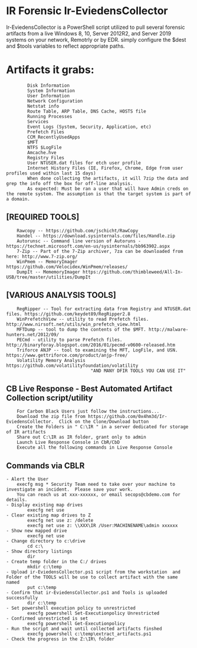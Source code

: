 # IR Forensic Ir-EviedensCollector
Ir-EviedensCollector is a PowerShell script utilized to pull several forensic artifacts from a live Windows 8, 10, Server 2012R2, and Server 2019 systems on your network, Remotrly or by EDR.
simply configure the $dest and $tools variables to reflect appropriate paths.

# Artifacts it grabs:
			Disk Information
			System Information
			User Information
			Network Configuration
			Netstat info
			Route Table, ARP Table, DNS Cache, HOSTS file
			Running Processes
			Services
			Event Logs (System, Security, Application, etc)
			Prefetch Files
			CCM_RecentlyUsedApps
			$MFT
			NTFS $LogFile
			Amcache.hve
			Registry Files
			User NTUSER.dat files for etch user profile
			Internet History Files (IE, Firefox, Chrome, Edge from user profiles used within last 15 days)
			When done collecting the artifacts, it will 7zip the data and grep the info off the box for off-line analysis.
			As expected: Must be ran a user that will have Admin creds on the remote system. The assumption is that the target system is part of a domain.

##  [REQUIRED TOOLS]
		Rawcopy -- https://github.com/jschicht/RawCopy
		Handel -- https://download.sysinternals.com/files/Handle.zip
		Autorunsc -- Command line version of Autoruns - https://technet.microsoft.com/en-us/sysinternals/bb963902.aspx
		7-Zip -- Part of the 7-Zip archiver, 7za can be downloaded from here: http://www.7-zip.org/
		WinPmem -- MemoryImager https://github.com/Velocidex/WinPmem/releases/
		DumpIt -- MememoryImager https://github.com/thimbleweed/All-In-USB/tree/master/utilities/DumpIt

##  [VARIOUS ANALYSIS TOOLS]
		RegRipper -- Tool for extracting data from Registry and NTUSER.dat files. https://github.com/keydet89/RegRipper2.8
		WinPrefetchView -- utility to read Prefetch files. http://www.nirsoft.net/utils/win_prefetch_view.html
		MFTDump -- tool to dump the contents of the $MFT. http://malware-hunters.net/2012/09/
		PECmd - utility to parse Prefetch files. http://binaryforay.blogspot.com/2016/01/pecmd-v0600-released.htm
		Triforce ANJP -- tool to examining the MFT, LogFile, and USN. https://www.gettriforce.com/product/anjp-free/
		Volatility Memory Analysis https://github.com/volatilityfoundation/volatility
                                    "AND MANY DFIR TOOLS YOU CAN USE IT"

## CB Live Response - Best Automated Artifact Collection script/utility
        For Carbon Black Users just follow the instructions...
        Download the zip file from https://github.com/0x4hm3d/Ir-EviedensCollector.  Click on the Clone/Download button
        Create the Folders in " C:\IR " in a server dedicated for storage of IR artifacts
        Share out C:\IR as IR folder, grant only to admin
        Launch Live Response Console in CbR/CbD
        Execute all the following commands in Live Response Console
        
## Commands via CBLR
	- Alert the User 
		execfg msg * Security Team need to take over your machine to investigate an incident.  Please save your work.  
		You can reach us at xxx-xxxxxx, or email secops@cbdemo.com for details.
	- Display existing map drives
        	execfg net use 
	- Clear existing map drives to Z
        	execfg net use z: /delete
        	execfg net use z: \\XXX\IR /User:MACHINENAME\admin xxxxxx
	- Show new mapped drive
        	execfg net use
	- Change directory to c:\drive
        	cd c:\
	- Show directory listings
        	dir
	- Create temp folder in the C:/ drives
        	mkdir c:\temp
	- Upload ir-EviedensCollector.ps1 script from the workstation  and Folder of the TOOLS will be use to collect artifact with the same named
        	put c:\temp
	- Confirm that ir-EviedensCollector.ps1 and Tools is uploaded successfully
        	dir c:\temp
	- Set powershell execution policy to unrestricted
        	execfg powershell Set-Executionpolicy Unrestricted
	- Confirmed unrestricted is set
        	execfg powershell Get-Executionpolicy
	- Run the script and wait until collected artifacts finshed
        	execfg powershell c:\temp\extract_artifacts.ps1
	- Check the progress in the Z:\IR\ folder
